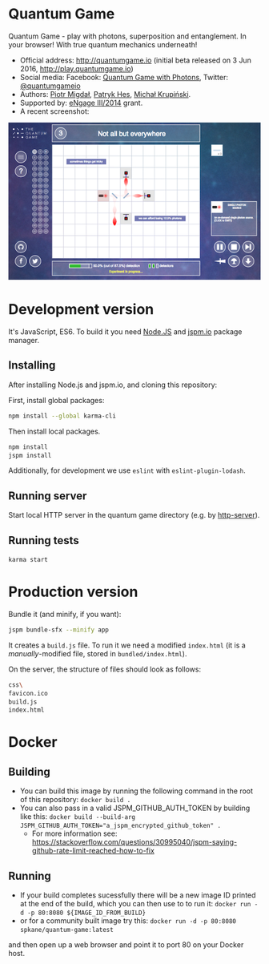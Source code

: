 Quantum Game
============

Quantum Game - play with photons, superposition and entanglement. In your browser! With true quantum mechanics underneath!

* Official address: http://quantumgame.io (initial beta released on 3 Jun 2016, http://play.quantumgame.io)
* Social media: Facebook: [Quantum Game with Photons](https://www.facebook.com/quantumgameio), Twitter: [@quantumgameio](https://twitter.com/quantumgameio)
* Authors: [Piotr Migdał](http://p.migdal.pl), [Patryk Hes](https://github.com/pathes), [Michał Krupiński](http://www.fiztaszki.pl/user/3).
* Supported by: [eNgage III/2014](http://www.fnp.org.pl/laureaci-engage-iii-edycja/) grant.
* A recent screenshot:

![Screenshot](screenshot_qg_dev.png)


# Development version

It's JavaScript, ES6. To build it you need [Node.JS](https://nodejs.org/) and [jspm.io](http://jspm.io/) package manager.


## Installing

After installing Node.js and jspm.io, and cloning this repository:

First, install global packages:
```bash
npm install --global karma-cli
```

Then install local packages.
```bash
npm install
jspm install
```

Additionally, for development we use `eslint` with `eslint-plugin-lodash`.

## Running server

Start local HTTP server in the quantum game directory (e.g. by [http-server](https://www.npmjs.com/package/http-server)).

## Running tests

```bash
karma start
```

# Production version

Bundle it (and minify, if you want):

```bash
jspm bundle-sfx --minify app
```

It creates a `build.js` file. To run it we need a modified `index.html` (it is a *manually*-modified file, stored in `bundled/index.html`).

On the server, the structure of files should look as follows:

```bash
css\
favicon.ico
build.js
index.html
```

# Docker

## Building
* You can build this image by running the following command in the root of this repository: `docker build .`
* You can also pass in a valid JSPM_GITHUB_AUTH_TOKEN by building like this: `docker build --build-arg JSPM_GITHUB_AUTH_TOKEN="a_jspm_encrypted_github_token" .`
  * For more information see: https://stackoverflow.com/questions/30995040/jspm-saying-github-rate-limit-reached-how-to-fix

## Running
* If your build completes sucessfully there will be a new image ID printed at the end of the build, which you can then use to to run it: `docker run -d -p 80:8080 ${IMAGE_ID_FROM_BUILD}`
* or for a community built image try this: `docker run -d -p 80:8080 spkane/quantum-game:latest`

and then open up a web browser and point it to port 80 on your Docker host.

